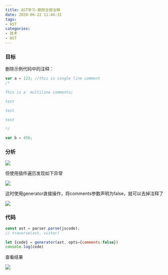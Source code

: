 ```yaml
---
title: AST学习-删除全部注释
date: 2020-06-22 11:44:31
tags:
- AST
categories:
- 技术
- AST
---
```


### 目标

删除示例代码中的注释：

```javascript
var a = 123; //this is single line comment
/*

This is a  multiline comments;

test

test

test

*/

var b = 456;
```

### 分析

![](WX20200622-114717.png)

但使用插件遍历发现如下异常

![](WX20200622-115102.png)

这时使用generator直接操作，将comments参数声明为false，就可以去掉注释了

![](WX20200622-115311.png)

### 代码

```javascript
const ast = parser.parse(jscode);
// traverse(ast, vistor)

let {code} = generator(ast, opts={comments:false})
console.log(code)
```

查看结果

![](WX20200622-115557.png)